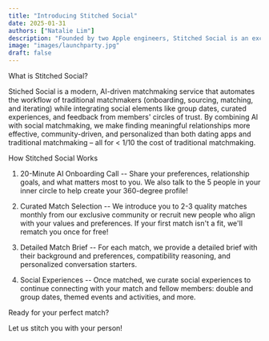 ```yaml
---
title: "Introducing Stitched Social"
date: 2025-01-31   
authors: ["Natalie Lim"]
description: "Founded by two Apple engineers, Stitched Social is an exclusive, AI-driven matchmaking service which integrates social elements like group dates, curated experiences, and feedback from members' inner circles."
image: "images/launchparty.jpg"
draft: false
---
```


What is Stitched Social?

Stiched Social is a modern, AI-driven matchmaking service that automates the workflow of traditional matchmakers (onboarding, sourcing, matching, and iterating) while integrating social elements like group dates, curated experiences, and feedback from members' circles of trust. By combining Al with social matchmaking, we make finding meaningful relationships more effective, community-driven, and personalized than both dating apps and traditional matchmaking – all for < 1/10 the cost of traditional matchmaking.

How Stitched Social Works

1) 20-Minute AI Onboarding Call -- Share your preferences, relationship goals, and what matters most to you. We also talk to the 5 people in your inner circle to help create your 360-degree profile!

2) Curated Match Selection -- We introduce you to 2-3 quality matches monthly from our exclusive community or recruit new people who align with your values and preferences. If your first match isn't a fit, we'll rematch you once for free! 

3) Detailed Match Brief -- For each match, we provide a detailed brief with their background and preferences, compatibility reasoning, and personalized conversation starters.

4) Social Experiences -- Once matched, we curate social experiences to continue connecting with your match and fellow members: double and group dates, themed events and activities, and more.

Ready for your perfect match?

Let us stitch you with your person!
